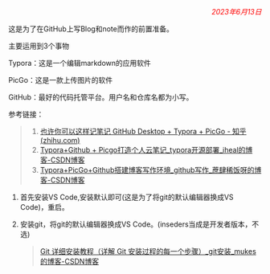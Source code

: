 <p style="text-align:right;color:red;font-style:italic" >2023年6月13日</p>

这是为了在GitHub上写Blog和note而作的前置准备。

主要运用到3个事物

Typora：这是一个编辑markdown的应用软件

PicGo：这是一款上传图片的软件

GitHub：最好的代码托管平台。用户名和仓库名都为小写。

参考链接：

> 1. [也许你可以这样记笔记 GitHub Desktop + Typora + PicGo - 知乎 (zhihu.com)](https://zhuanlan.zhihu.com/p/348114095)
> 2. [Typora+Github + Picgo打造个人云笔记_typora开源部署_iheal的博客-CSDN博客](https://blog.csdn.net/qq_61313949/article/details/124511276?spm=1001.2101.3001.6650.6&utm_medium=distribute.pc_relevant.none-task-blog-2~default~BlogCommendFromBaidu~Rate-6-124511276-blog-125151101.235^v38^pc_relevant_sort_base3&depth_1-utm_source=distribute.pc_relevant.none-task-blog-2~default~BlogCommendFromBaidu~Rate-6-124511276-blog-125151101.235^v38^pc_relevant_sort_base3&utm_relevant_index=13)
> 3. [Typora+PicGo+Github搭建博客写作环境_github写作_蔗肆稀饭呀的博客-CSDN博客](https://blog.csdn.net/weixin_48319333/article/details/125151101)

1. 首先安装VS Code,安装默认即可(这是为了将git的默认编辑器换成VS Code)，重启。

2. 安装git，将git的默认编辑器换成VS Code。(inseders当成是开发者版本，不选)

   > [Git 详细安装教程（详解 Git 安装过程的每一个步骤）_git安装_mukes的博客-CSDN博客](https://blog.csdn.net/mukes/article/details/115693833)





